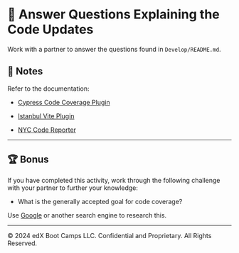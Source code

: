 # 📐 Answer Questions Explaining the Code Updates

Work with a partner to answer the questions found in `Develop/README.md`.

## 📝 Notes

Refer to the documentation:

* [Cypress Code Coverage Plugin](https://docs.cypress.io/guides/tooling/code-coverage)

* [Istanbul Vite Plugin](https://www.npmjs.com/package/vite-plugin-istanbul)

* [NYC Code Reporter](https://github.com/istanbuljs/nyc)

---

## 🏆 Bonus

If you have completed this activity, work through the following challenge with your partner to further your knowledge:

* What is the generally accepted goal for code coverage?

Use [Google](https://www.google.com) or another search engine to research this.

---

© 2024 edX Boot Camps LLC. Confidential and Proprietary. All Rights Reserved.
